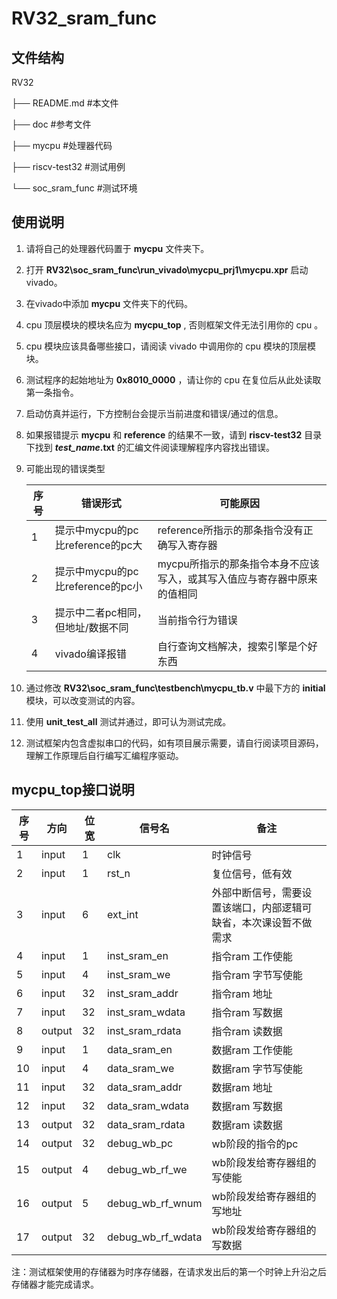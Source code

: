 # RV32_sram_func

## 文件结构

RV32

├── README.md       #本文件

├── doc             #参考文件   

├── mycpu           #处理器代码

├── riscv-test32    #测试用例

└── soc_sram_func   #测试环境

## 使用说明

1. 请将自己的处理器代码置于 __mycpu__ 文件夹下。

2. 打开 __RV32\soc_sram_func\run_vivado\mycpu_prj1\mycpu.xpr__ 启动vivado。

3. 在vivado中添加 __mycpu__ 文件夹下的代码。

4. cpu 顶层模块的模块名应为 __mycpu_top__ , 否则框架文件无法引用你的 cpu 。

5. cpu 模块应该具备哪些接口，请阅读 vivado 中调用你的 cpu 模块的顶层模块。

5. 测试程序的起始地址为 __0x8010_0000__ ，请让你的 cpu 在复位后从此处读取第一条指令。

6. 启动仿真并运行，下方控制台会提示当前进度和错误/通过的信息。

7. 如果报错提示 __mycpu__ 和 __reference__ 的结果不一致，请到 __riscv-test32__ 目录下找到 __*test_name*.txt__ 的汇编文件阅读理解程序内容找出错误。

8. 可能出现的错误类型

    |序号|错误形式|可能原因|
    |-|-|-|
    |1|提示中mycpu的pc比reference的pc大|reference所指示的那条指令没有正确写入寄存器|
    |2|提示中mycpu的pc比reference的pc小|mycpu所指示的那条指令本身不应该写入，或其写入值应与寄存器中原来的值相同|
    |3|提示中二者pc相同，但地址/数据不同|当前指令行为错误|
    |4|vivado编译报错|自行查询文档解决，搜索引擎是个好东西|

9. 通过修改 __RV32\soc_sram_func\testbench\mycpu_tb.v__ 中最下方的 __initial__ 模块，可以改变测试的内容。

10. 使用 __unit_test_all__ 测试并通过，即可认为测试完成。

11. 测试框架内包含虚拟串口的代码，如有项目展示需要，请自行阅读项目源码，理解工作原理后自行编写汇编程序驱动。

## mycpu_top接口说明

|序号|方向|位宽|信号名|备注|
|-|-|-|-|-|
|1|input|1|clk|时钟信号|
|2|input|1|rst_n|复位信号，低有效|
|3|input|6|ext_int|外部中断信号，需要设置该端口，内部逻辑可缺省，本次课设暂不做需求|
|4|input|1|inst_sram_en|指令ram 工作使能
|5|input|4|inst_sram_we|指令ram 字节写使能
|6|input|32|inst_sram_addr|指令ram 地址
|7|input|32|inst_sram_wdata|指令ram 写数据
|8|output|32|inst_sram_rdata|指令ram 读数据
|9|input|1|data_sram_en|数据ram 工作使能
|10|input|4|data_sram_we|数据ram 字节写使能
|11|input|32|data_sram_addr|数据ram 地址
|12|input|32|data_sram_wdata|数据ram 写数据
|13|output|32|data_sram_rdata|数据ram 读数据
|14|output|32|debug_wb_pc|wb阶段的指令的pc
|15|output|4|debug_wb_rf_we|wb阶段发给寄存器组的写使能
|16|output|5|debug_wb_rf_wnum|wb阶段发给寄存器组的写地址
|17|output|32|debug_wb_rf_wdata|wb阶段发给寄存器组的写数据

注：测试框架使用的存储器为时序存储器，在请求发出后的第一个时钟上升沿之后存储器才能完成请求。